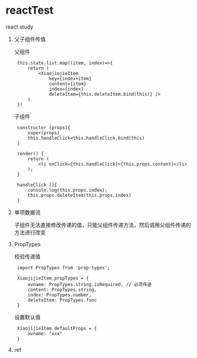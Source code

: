 # reactTest
react study

1. 父子组件传值

    父组件

        this.state.list.map((item, index)=>{
            return (
                <XiaojiejieItem 
                    key={index+item} 
                    content={item} 
                    index={index} 
                    deleteItem={this.deleteItem.bind(this)} />
            )
        })

    子组件

        constructor (props){
            super(props)
            this.handleClick=this.handleClick.bind(this)
        }
        
        render() { 
            return (
                <li onClick={this.handleClick}>{this.props.content}</li>
            );
        }

        handleClick (){
            console.log(this.props.index);
            this.props.deleteItem(this.props.index)
        }

2. 单项数据流

    子组件无法直接修改传递的值，只能父组件传递方法，然后调用父组件传递的方法进行改变

3. PropTypes 

    校验传递值

        import PropTypes from 'prop-types';

        XiaojijieItem.propTypes = {
            avname: PropTypes.string.isRequired, // 必须传递
            content: PropTypes.string,
            index: PropTypes.number,
            deleteItem: PropTypes.func
        }

    设置默认值

        XiaojijieItem.defaultProps = {
            avname: "xxx"
        }

4. ref

    